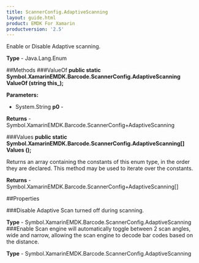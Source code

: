 ```yaml
---
title: ScannerConfig.AdaptiveScanning
layout: guide.html 
product: EMDK For Xamarin 
productversion: '2.5' 
---
```

Enable or Disable Adaptive scanning.

**Type** - Java.Lang.Enum

##Methods
###ValueOf
**public static Symbol.XamarinEMDK.Barcode.ScannerConfig.AdaptiveScanning ValueOf (string this_);**


        

**Parameters:** 

* System.String **p0** - 

**Returns** - Symbol.XamarinEMDK.Barcode.ScannerConfig+AdaptiveScanning

###Values
**public static Symbol.XamarinEMDK.Barcode.ScannerConfig.AdaptiveScanning[] Values ();**

Returns an array containing the constants of this enum type, in the order they are declared. This method may be used to iterate over the constants.


**Returns** - Symbol.XamarinEMDK.Barcode.ScannerConfig+AdaptiveScanning[]

##Properties

###Disable
Adaptive Scan turned off during scanning.

**Type** - Symbol.XamarinEMDK.Barcode.ScannerConfig.AdaptiveScanning
###Enable
Scan engine will automatically toggle between 2 scan angles, wide and narrow, allowing the scan engine to decode bar codes based on the distance.

**Type** - Symbol.XamarinEMDK.Barcode.ScannerConfig.AdaptiveScanning


